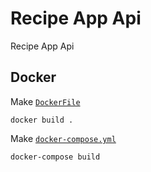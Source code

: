 # Recipe App Api

Recipe App Api

## Docker

Make [`DockerFile`](Dockerfile)

```commandline
docker build .
```

Make [`docker-compose.yml`](docker-compose.yml)

```commandline
docker-compose build
```
